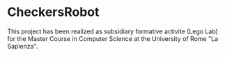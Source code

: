 # CheckersRobot
This project has been realized as subsidiary formative activite (Lego Lab) for the Master Course in Computer Science at the University of Rome "La Sapienza".
